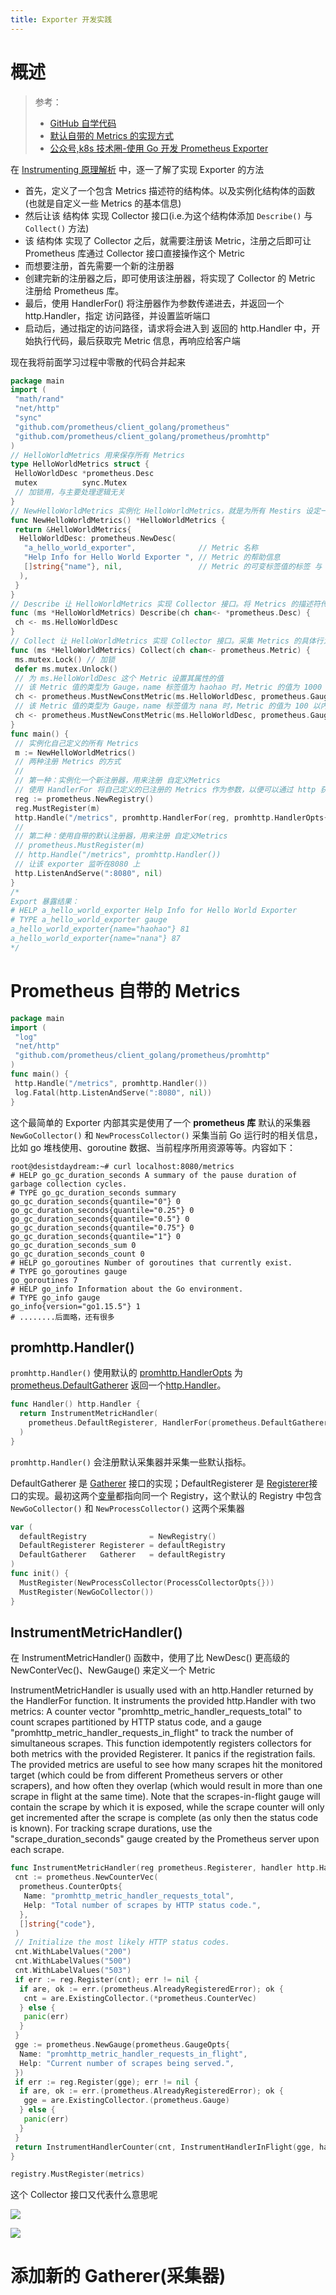 ```yaml
---
title: Exporter 开发实践
---
```


# 概述

> 参考：
>
> - [GitHub 自学代码](https://github.com/DesistDaydream/prometheus-instrumenting)
> - [默认自带的 Metrics 的实现方式](https://github.com/prometheus/client_golang/blob/master/prometheus/go_collector.go)
> - [公众号,k8s 技术圈-使用 Go 开发 Prometheus Exporter](https://mp.weixin.qq.com/s/s1nSaC-8ejvM342v5KPdxA)

在 [Instrumenting 原理解析](/docs/6.可观测性/监控系统/Prometheus/Prometheus%20开发/Instrumenting%20原理解析/Instrumenting%20原理解析.md) 中，逐一了解了实现 Exporter 的方法

- 首先，定义了一个包含 Metrics 描述符的结构体。以及实例化结构体的函数(也就是自定义一些 Metrics 的基本信息)
- 然后让该 结构体 实现 Collector 接口(i.e.为这个结构体添加 `Describe()` 与 `Collect()` 方法)
- 该 结构体 实现了 Collector 之后，就需要注册该 Metric，注册之后即可让 Prometheus 库通过 Collector 接口直接操作这个 Metric
- 而想要注册，首先需要一个新的注册器
- 创建完新的注册器之后，即可使用该注册器，将实现了 Collector 的 Metric 注册给 Prometheus 库。
- 最后，使用 HandlerFor() 将注册器作为参数传递进去，并返回一个 http.Handler，指定 访问路径，并设置监听端口
- 启动后，通过指定的访问路径，请求将会进入到 返回的 http.Handler 中，开始执行代码，最后获取完 Metric 信息，再响应给客户端

现在我将前面学习过程中零散的代码合并起来

```go
package main
import (
 "math/rand"
 "net/http"
 "sync"
 "github.com/prometheus/client_golang/prometheus"
 "github.com/prometheus/client_golang/prometheus/promhttp"
)
// HelloWorldMetrics 用来保存所有 Metrics
type HelloWorldMetrics struct {
 HelloWorldDesc *prometheus.Desc
 mutex          sync.Mutex
 // 加锁用，与主要处理逻辑无关
}
// NewHelloWorldMetrics 实例化 HelloWorldMetrics，就是为所有 Mestirs 设定一些基本信息
func NewHelloWorldMetrics() *HelloWorldMetrics {
 return &HelloWorldMetrics{
  HelloWorldDesc: prometheus.NewDesc(
   "a_hello_world_exporter",              // Metric 名称
   "Help Info for Hello World Exporter ", // Metric 的帮助信息
   []string{"name"}, nil,                 // Metric 的可变标签值的标签 与 不可变标签值的标签
  ),
 }
}
// Describe 让 HelloWorldMetrics 实现 Collector 接口。将 Metrics 的描述符传到 channel 中
func (ms *HelloWorldMetrics) Describe(ch chan<- *prometheus.Desc) {
 ch <- ms.HelloWorldDesc
}
// Collect 让 HelloWorldMetrics 实现 Collector 接口。采集 Metrics 的具体行为并设置 Metrics 的值类型,将 Metrics 的信息传到 channel 中
func (ms *HelloWorldMetrics) Collect(ch chan<- prometheus.Metric) {
 ms.mutex.Lock() // 加锁
 defer ms.mutex.Unlock()
 // 为 ms.HelloWorldDesc 这个 Metric 设置其属性的值
 // 该 Metric 值的类型为 Gauge，name 标签值为 haohao 时，Metric 的值为 1000 以内的随机数
 ch <- prometheus.MustNewConstMetric(ms.HelloWorldDesc, prometheus.GaugeValue, float64(rand.Int31n(1000)), "haohao")
 // 该 Metric 值的类型为 Gauge，name 标签值为 nana 时，Metric 的值为 100 以内的随机数
 ch <- prometheus.MustNewConstMetric(ms.HelloWorldDesc, prometheus.GaugeValue, float64(rand.Int31n(100)), "nana")
}
func main() {
 // 实例化自己定义的所有 Metrics
 m := NewHelloWorldMetrics()
 // 两种注册 Metrics 的方式
 //
 // 第一种：实例化一个新注册器，用来注册 自定义Metrics
 // 使用 HandlerFor 将自己定义的已注册的 Metrics 作为参数，以便可以通过 http 获取 metric 信息
 reg := prometheus.NewRegistry()
 reg.MustRegister(m)
 http.Handle("/metrics", promhttp.HandlerFor(reg, promhttp.HandlerOpts{}))
 //
 // 第二种：使用自带的默认注册器，用来注册 自定义Metrics
 // prometheus.MustRegister(m)
 // http.Handle("/metrics", promhttp.Handler())
 // 让该 exporter 监听在8080 上
 http.ListenAndServe(":8080", nil)
}
/*
Export 暴露结果：
# HELP a_hello_world_exporter Help Info for Hello World Exporter
# TYPE a_hello_world_exporter gauge
a_hello_world_exporter{name="haohao"} 81
a_hello_world_exporter{name="nana"} 87
*/
```

# Prometheus 自带的 Metrics

```go
package main
import (
 "log"
 "net/http"
 "github.com/prometheus/client_golang/prometheus/promhttp"
)
func main() {
 http.Handle("/metrics", promhttp.Handler())
 log.Fatal(http.ListenAndServe(":8080", nil))
}
```

这个最简单的 Exporter 内部其实是使用了一个 **prometheus 库** 默认的采集器 `NewGoCollector()` 和 `NewProcessCollector()` 采集当前 Go 运行时的相关信息，比如 go 堆栈使用、goroutine 数据、当前程序所用资源等等。内容如下：

    root@desistdaydream:~# curl localhost:8080/metrics
    # HELP go_gc_duration_seconds A summary of the pause duration of garbage collection cycles.
    # TYPE go_gc_duration_seconds summary
    go_gc_duration_seconds{quantile="0"} 0
    go_gc_duration_seconds{quantile="0.25"} 0
    go_gc_duration_seconds{quantile="0.5"} 0
    go_gc_duration_seconds{quantile="0.75"} 0
    go_gc_duration_seconds{quantile="1"} 0
    go_gc_duration_seconds_sum 0
    go_gc_duration_seconds_count 0
    # HELP go_goroutines Number of goroutines that currently exist.
    # TYPE go_goroutines gauge
    go_goroutines 7
    # HELP go_info Information about the Go environment.
    # TYPE go_info gauge
    go_info{version="go1.15.5"} 1
    # ........后面略，还有很多

## promhttp.Handler()

`promhttp.Handler()` 使用默认的 [promhttp.HandlerOpts](https://pkg.go.dev/github.com/prometheus/client_golang/prometheus/promhttp?utm_source=gopls#HandlerOpts) 为 [prometheus.DefaultGatherer](https://pkg.go.dev/github.com/prometheus/client_golang/prometheus?utm_source=gopls#pkg-variables) 返回一个[http.Handler](https://pkg.go.dev/net/http#Handler)。

```go
func Handler() http.Handler {
  return InstrumentMetricHandler(
    prometheus.DefaultRegisterer, HandlerFor(prometheus.DefaultGatherer, HandlerOpts{}),
  )
}
```

`promhttp.Handler()` 会注册默认采集器并采集一些默认指标。

DefaultGatherer 是 [Gatherer](https://pkg.go.dev/github.com/prometheus/client_golang/prometheus?utm_source=gopls#Gatherer) 接口的实现；DefaultRegisterer 是 [Registerer](https://pkg.go.dev/github.com/prometheus/client_golang/prometheus?utm_source=gopls#Registerer)接口的实现。最初这两个[变量](https://pkg.go.dev/github.com/prometheus/client_golang/prometheus?utm_source=gopls#pkg-variables)都指向同一个 Registry，这个默认的 Registry 中包含 `NewGoCollector()` 和 `NewProcessCollector()` 这两个采集器

```go
var (
  defaultRegistry              = NewRegistry()
  DefaultRegisterer Registerer = defaultRegistry
  DefaultGatherer   Gatherer   = defaultRegistry
)
func init() {
  MustRegister(NewProcessCollector(ProcessCollectorOpts{}))
  MustRegister(NewGoCollector())
}
```

## InstrumentMetricHandler()

在 InstrumentMetricHandler() 函数中，使用了比 NewDesc() 更高级的 NewConterVec()、NewGauge() 来定义一个 Metric

InstrumentMetricHandler is usually used with an http.Handler returned by the HandlerFor function. It instruments the provided http.Handler with two metrics: A counter vector "promhttp_metric_handler_requests_total" to count scrapes partitioned by HTTP status code, and a gauge "promhttp_metric_handler_requests_in_flight" to track the number of simultaneous scrapes. This function idempotently registers collectors for both metrics with the provided Registerer. It panics if the registration fails. The provided metrics are useful to see how many scrapes hit the monitored target (which could be from different Prometheus servers or other scrapers), and how often they overlap (which would result in more than one scrape in flight at the same time). Note that the scrapes-in-flight gauge will contain the scrape by which it is exposed, while the scrape counter will only get incremented after the scrape is complete (as only then the status code is known). For tracking scrape durations, use the "scrape_duration_seconds" gauge created by the Prometheus server upon each scrape.

```go
func InstrumentMetricHandler(reg prometheus.Registerer, handler http.Handler) http.Handler {
 cnt := prometheus.NewCounterVec(
  prometheus.CounterOpts{
   Name: "promhttp_metric_handler_requests_total",
   Help: "Total number of scrapes by HTTP status code.",
  },
  []string{"code"},
 )
 // Initialize the most likely HTTP status codes.
 cnt.WithLabelValues("200")
 cnt.WithLabelValues("500")
 cnt.WithLabelValues("503")
 if err := reg.Register(cnt); err != nil {
  if are, ok := err.(prometheus.AlreadyRegisteredError); ok {
   cnt = are.ExistingCollector.(*prometheus.CounterVec)
  } else {
   panic(err)
  }
 }
 gge := prometheus.NewGauge(prometheus.GaugeOpts{
  Name: "promhttp_metric_handler_requests_in_flight",
  Help: "Current number of scrapes being served.",
 })
 if err := reg.Register(gge); err != nil {
  if are, ok := err.(prometheus.AlreadyRegisteredError); ok {
   gge = are.ExistingCollector.(prometheus.Gauge)
  } else {
   panic(err)
  }
 }
 return InstrumentHandlerCounter(cnt, InstrumentHandlerInFlight(gge, handler))
}
```

```go
registry.MustRegister(metrics)
```

这个 Collector 接口又代表什么意思呢

![](https://notes-learning.oss-cn-beijing.aliyuncs.com/ig8l2r/1616068562616-5c10af60-c810-4622-bc0f-35d331cbd2b0.png)

![](https://notes-learning.oss-cn-beijing.aliyuncs.com/ig8l2r/1616068562665-009ae48a-3f65-48d1-b08f-49d7ae2089ca.png)

# 添加新的 Gatherer(采集器)
